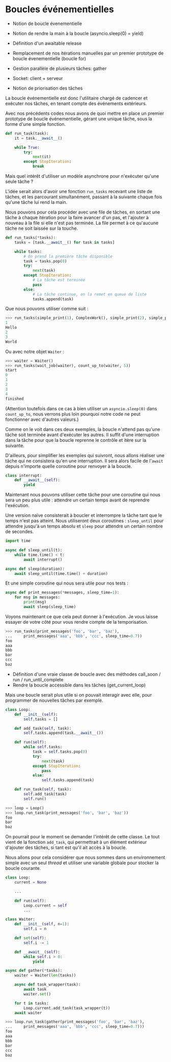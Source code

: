 # Boucles événementielles

* Notion de boucle évenementielle
* Notion de rendre la main à la boucle (asyncio.sleep(0) = yield)
* Définition d'un awaitable release

* Remplacement de nos itérations manuelles par un premier prototype de boucle évenementielle (boucle for)

* Gestion parallèle de plusieurs tâches: gather

* Socket: client + serveur

* Notion de priorisation des tâches

La boucle événementielle est donc l'utilitaire chargé de cadencer et exécuter nos tâches, en tenant compte des événements extérieurs.

Avec nos précédents codes nous avons de quoi mettre en place un premier prototype de boucle événementielle, gérant une unique tâche, sous la forme d'une simple fonction.

```python
def run_task(task):
    it = task.__await__()

    while True:
        try:
            next(it)
        except StopIteration:
            break
```

Mais quel intérêt d'utiliser un modèle asynchrone pour n'exécuter qu'une seule tâche ?

L'idée serait alors d'avoir une fonction `run_tasks` recevant une liste de tâches, et les parcourant simultanément, passant à la suivante chaque fois qu'une tâche lui rend la main.

Nous pouvons pour cela procéder avec une file de tâches, en sortant une tâche à chaque itération pour la faire avancer d'un pas, et l'ajouter à nouveau à la file si elle n'est pas terminée.
La file permet à ce qu'aucune tâche ne soit laissée sur la touche.

```python
def run_tasks(*tasks):
    tasks = [task.__await__() for task in tasks]

    while tasks:
        # On prend la première tâche disponible
        task = tasks.pop(0)
        try:
            next(task)
        except StopIteration:
            # La tâche est terminée
            pass
        else:
            # La tâche continue, on la remet en queue de liste
            tasks.append(task)
```

Que nous pouvons utiliser comme suit :

```python
>>> run_tasks(simple_print(1), ComplexWork(), simple_print(2), simple_print(3))
1
Hello
2
3
World
```

Ou avec notre objet `Waiter` :

```python
>>> waiter = Waiter()
>>> run_tasks(wait_job(waiter), count_up_to(waiter, 5))
start
0
1
2
3
4
finished
```

(Attention toutefois dans ce cas à bien utiliser un `asyncio.sleep(0)` dans `count_up_to`, nous verrons plus loin pourquoi notre code ne peut fonctionner avec d'autres valeurs.)

Comme on le voit dans ces deux exemples, la boucle n'attend pas qu'une tâche soit terminée avant d'exécuter les autres.
Il suffit d'une interruption dans la tâche pour que la boucle reprenne le contrôle et itère sur la suivante.

D'ailleurs, pour simplifier les exemples qui suivront, nous allons réaliser une tâche qui ne consistera qu'en une interruption.
Il sera alors facile de l'`await` depuis n'importe quelle coroutine pour renvoyer à la boucle.

```python
class interrupt:
    def __await__(self):
        yield
```

Maintenant nous pouvons utiliser cette tâche pour une coroutine qui nous sera un peu plus utile : attendre un certain temps avant de reprendre l'exécution.

Une version naïve consisterait à boucler et interrompre la tâche tant que le temps n'est pas atteint.
Nous utiliseront deux coroutines : `sleep_until` pour attendre jusqu'à un temps absolu et `sleep` pour attendre un certain nombre de secondes.

```python
import time

async def sleep_until(t):
    while time.time() < t:
        await interrupt()

async def sleep(duration):
    await sleep_until(time.time() + duration)
```

Et une simple coroutine qui nous sera utile pour nos tests :

```python
async def print_messages(*messages, sleep_time=1):
    for msg in messages:
        print(msg)
        await sleep(sleep_time)
```

Voyons maintenant ce que cela peut donner à l'exécution. Je vous laisse essayer de votre côté pour vous rendre compte de la temporisation.

```python
>>> run_tasks(print_messages('foo', 'bar', 'baz'),
...     print_messages('aaa', 'bbb', 'ccc', sleep_time=0.7))
foo
aaa
bbb
bar
ccc
baz
```

* Définition d'une vraie classe de boucle avec des méthodes call_soon / run / run_until_complete
* Rendre la boucle accessible dans les tâches (get_current_loop)

Mais une boucle serait plus utile si on pouvait interagir avec elle, pour programmer de nouvelles tâches par exemple.

```python
class Loop:
    def __init__(self):
        self.tasks = []

    def add_task(self, task):
        self.tasks.append(task.__await__())

    def run(self):
        while self.tasks:
            task = self.tasks.pop(0)
            try:
                next(task)
            except StopIteration:
                pass
            else:
                self.tasks.append(task)

    def run_task(self, task):
        self.add_task(task)
        self.run()
```

```python
>>> loop = Loop()
>>> loop.run_task(print_messages('foo', 'bar', 'baz'))
foo
bar
baz
```

On pourrait pour le moment se demander l'intérêt de cette classe.
Le tout vient de la fonction `add_task`, qui permettrait à un élément extérieur d'ajouter des tâches, si tant est qu'il ait accès à la boucle.

Nous allons pour cela considérer que nous sommes dans un environnement simple avec un seul _thread_ et utiliser une variable globale pour stocker la boucle courante.

```python
class Loop:
    current = None

    ...

    def run(self):
        Loop.current = self
        ...
```

```python
class Waiter:
    def __init__(self, n=1):
        self.i = n

    def set(self):
        self.i -= 1

    def __await__(self):
        while self.i > 0:
            yield
```

```python
async def gather(*tasks):
    waiter = Waiter(len(tasks))

    async def task_wrapper(task):
        await task
        waiter.set()

    for t in tasks:
        Loop.current.add_task(task_wrapper(t))
    await waiter
```

```python
>>> loop.run_task(gather(print_messages('foo', 'bar', 'baz'),
...     print_messages('aaa', 'bbb', 'ccc', sleep_time=0.7)))
foo
aaa
bbb
bar
ccc
baz
```
